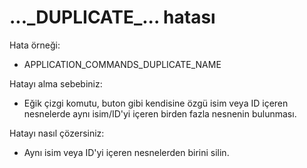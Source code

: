 # ...\_DUPLICATE\_... hatası

Hata örneği:

- APPLICATION_COMMANDS_DUPLICATE_NAME

Hatayı alma sebebiniz:

- Eğik çizgi komutu, buton gibi kendisine özgü isim veya ID içeren nesnelerde aynı isim/ID'yi içeren birden fazla nesnenin bulunması.

Hatayı nasıl çözersiniz:

- Aynı isim veya ID'yi içeren nesnelerden birini silin.
